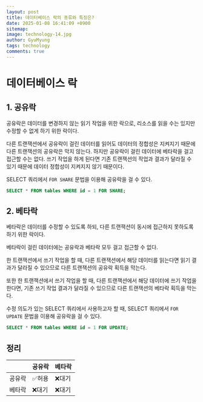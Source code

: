 ```yaml
---
layout:	post
title: 데이터베이스 락의 종류와 특징은? 
date: 2025-01-08 16:41:09 +0900
sitemap: 
image: technology-14.jpg
author: GyuMyung
tags: technology
comments: true
---
```


# 데이터베이스 락
## 1. 공유락
공유락은 데이터를 변경하지 않는 읽기 작업을 위한 락으로, 리소스를 읽을 수는 있지만 수정할 수 없게 하기 위한 락이다.

다른 트랜잭션에서 공유락이 걸린 데이터를 읽어도 데이터의 정합성은 지켜지기 때문에 다른 트랜잭션의 공유락은 막지 않는다. 하지만 공유락이 걸린 데이터에 베타락을 걸고 접근할 수는 없다. 쓰기 작업을 하게 된다면 기존 트랜잭션의 작업과 결과가 달라질 수 있기 때문에 데이터 정합성이 지켜지지 않기 때문이다.

SELECT 쿼리에서 `FOR SHARE` 문법을 이용해 공유락을 걸 수 있다.

```sql
SELECT * FROM tables WHERE id = 1 FOR SHARE;
```

## 2. 베타락
베타락은 데이터를 수정할 수 있도록 하되, 다른 트랜잭션이 동시에 접근하지 못하도록 하기 위한 락이다.

베타락이 걸린 데이터에는 공유락과 베타락 모두 걸고 접근할 수 없다.

한 트랜잭션에서 쓰기 작업을 할 때, 다른 트랜잭션에서 해당 데이터를 읽는다면 읽기 결과가 달라질 수 있으므로 다른 트랜잭션의 공유락 획득을 막는다.

또한 한 트랜잭션에서 쓰기 작업을 할 때, 다른 트랜잭션에서 해당 데이터에 쓰기 작업을 한다면, 기존 쓰기 작업 결과가 달라질 수 있으므로 다른 트랜잭션의 베타락 획득을 막는다.

수정 의도가 있는 SELECT 쿼리에서 사용하고자 할 때, SELECT 쿼리에서 `FOR UPDATE` 문법을 이용해 공유락을 걸 수 있다.

```sql
SELECT * FROM tables WHERE id = 1 FOR UPDATE;
```

## 정리

|  |공유락|베타락|
|---|---|---|
|공유락|✅허용|❌대기|
|베타락|❌대기|❌대기|
